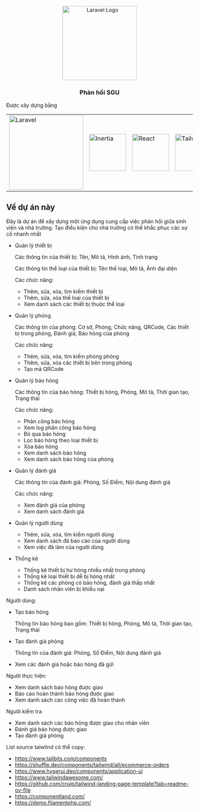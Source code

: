 <p align="center"><a href="https://laravel.com" target="_blank"><img src="https://ttcntt.sgu.edu.vn/wp-content/uploads/2018/11/SGU-LOGO.png" width="200" alt="Laravel Logo"></a></p>
<h3  align="center">Phản hồi SGU</h3>

<p>Được xây dựng bằng</p>
<table>
  <tr>
    <td valign="center">
        <img src="https://media.licdn.com/dms/image/D5612AQGfmy6NPGnt1w/article-cover_image-shrink_600_2000/0/1677779939155?e=2147483647&v=beta&t=sVIWSwY1JeDEVkYJtAl8PSRy_4TSOaolndjmzIUZxuk" width="200"                    alt="Laravel">
    </td>
    <td valign="center">
        <img src="https://avatars.githubusercontent.com/u/47703742?s=280&v=4" width="100" alt="Inertia">
    </td>
    <td valign="center">
        <img src="https://upload.wikimedia.org/wikipedia/commons/thumb/a/a7/React-icon.svg/1200px-React-icon.svg.png" width="100" alt="React">
    </td>
    <td valign="center">
        <img src="https://upload.wikimedia.org/wikipedia/commons/thumb/d/d5/Tailwind_CSS_Logo.svg/2560px-Tailwind_CSS_Logo.svg.png" width="100" alt="Tailwind">
    </td>
  </tr>
</table>

## Về dự án này

Đây là dự án để xây dựng một ứng dụng cung cấp việc phản hồi giữa sinh viên và nhà trường. Tạo điều kiện cho nhà trường có thể khắc phục các sự cố nhanh nhất
- Quản lý thiết bị
    
    Các thông tin của thiết bị: Tên, Mô tả, Hình ảnh, Tình trạng
    
    Các thông tin thể loại của thiết bị: Tên thể loại, Mô tả, Ảnh đại diện
    
    Các chức năng:
    
    - Thêm, sửa, xóa, tìm kiếm thiết bị
    - Thêm, sửa, xóa thể loại của thiết bị
    - Xem danh sách các thiết bị thuộc thể loại
- Quản lý phòng
    
    Các thông tin của phòng: Cơ sở, Phòng, Chức năng, QRCode, Các thiết bị trong phòng, Đánh giá, Báo hỏng của phòng
    
    Các chức năng: 
    
    - Thêm, sửa, xóa, tìm kiếm phòng phòng
    - Thêm, sửa, xóa các thiết bị bên trong phòng
    - Tạo mã QRCode
- Quản lý báo hỏng
    
    Các thông tin của báo hỏng: Thiết bị hỏng, Phòng, Mô tả, Thời gian tạo, Trạng thái
    
    Các chức năng:
    
    - Phân công báo hỏng
    - Xem log phân công báo hỏng
    - Bỏ qua báo hỏng
    - Lọc báo hỏng theo loại thiết bị
    - Xóa báo hỏng
    - Xem danh sách báo hỏng
    - Xem danh sách báo hỏng của phòng
- Quản lý đánh giá
    
    Các thông tin của đánh giá: Phòng, Số Điểm, Nội dung đánh giá
    
    Các chức năng:
    
    - Xem đánh giá của phòng
    - Xem danh sách đánh giá
- Quản lý người dùng
    - Thêm, sửa, xóa, tìm kiếm người dùng
    - Xem danh sách đã báo cáo của người dùng
    - Xem việc đã làm của người dùng
- Thống kê
    - Thống kê thiết bị hư hỏng nhiều nhất trong phòng
    - Thống kê loại thiết bị dễ bị hỏng nhất
    - Thống kê các phòng có báo hỏng, đánh giá thấp nhất
    - Danh sách nhân viên bị khiếu nại

Người dùng:

- Tạo báo hỏng
    
    Thông tin báo hỏng bao gồm: Thiết bị hỏng, Phòng, Mô tả, Thời gian tạo, Trạng thái
    
- Tạo đánh giá phòng
    
    Thông tin của đánh giá: Phòng, Số Điểm, Nội dung đánh giá
    
- Xem các đánh giá hoặc báo hỏng đã gửi

Người thực hiện:

- Xem danh sách báo hỏng được giao
- Báo cáo hoàn thành báo hỏng được giao
- Xem danh sách các công việc đã hoàn thành

Người kiểm tra

- Xem danh sách các báo hỏng được giao cho nhân viên
- Đánh giá báo hỏng được giao
- Tạo đánh giá phòng


List source taiwlind có thể copy:

- https://www.tailbits.com/components
- https://shuffle.dev/components/tailwind/all/ecommerce-orders
- https://www.hyperui.dev/components/application-ui
- https://www.tailwindawesome.com/
- https://github.com/cruip/tailwind-landing-page-template?tab=readme-ov-file
- https://componentland.com/
- https://demo.filamentphp.com/

